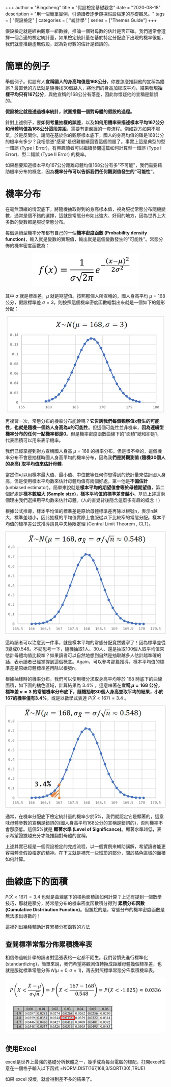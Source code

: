 +++
author = "Bingcheng"
title = "假設檢定基礎觀念"
date = "2020-08-18"
description = "用一個簡單實例，引領讀者逐步窺探假設檢定的基礎觀念。"
tags = [
    "假設檢定"
]
categories = [
    "統計學"
]
series = ["Themes Guide"]
+++

假設檢定就是經由觀察一組數據，推論一個對母數的估計是否正確。我們通常會選擇一個合適的檢定統計量，如果檢定統計量在基於特定分配底下出現的機率很低，我們就會推翻虛無假設，認為對母數的估計是錯誤的。

<!--more-->

# 簡單的例子
舉個例子。假設有人**宣稱國人的身高均值是168公分**，你要怎麼推翻他的宣稱為錯誤？最直覺的方法就是隨機找30個路人，將他們的身高加總取平均，結果發現**抽樣平均只有167公分**，與他宣稱的168公分有落差，因此你懷疑他的宣稱是錯誤的。

**假設檢定就是透過機率統計，試圖推翻一個對母體的假設的過程。**

針對上述例子，要**如何考量抽樣的誤差**，以及**如何用機率來描述樣本平均167公分和母體均值為168公分這段差距**，需要有更嚴謹的一套流程。例如對方如果不服氣，於是反問你，請問在基於你的觀察樣本底下，國人的身高均值的確是168公分的機率有多少？我相信憑"感覺"是很難繼續回答這個問題了。事實上這是典型的型一錯誤 (Type I Error)，有興趣讀者可以繼續參閱這篇如何計算型一錯誤 (Type I Error)、型二錯誤 (Type II Error) 的機率。

如果想要知道樣本平均167公分距離母體均值168公分有多"不可能"，我們需要藉助機率分布的概念，因為**機率分布可以告訴我們任何觀測值發生的"可能性"**。

# 機率分布

在毫無頭緒的情況底下，將隨機抽取得到的身高樣本值，視為服從常態分布隨機變數，通常是個不錯的選擇，這就是常態分布如此強大、好用的地方，因為世界上大多數的變數都是服從常態分布。

每個連續型機率分布都有自己的一個**機率密度函數 (Probability density function)**，輸入就是變數的實現值，輸出就是這個變數發生的"可能性"。常態分佈的機率密度函數為：

<p style="text-align: center;">
  <img src="image.png" alt="圖片描述">
</p>

其中 $\sigma$ 就是標準差，$μ$ 就是期望值。按照那個人所宣稱的，國人身高平均 $μ=168$公分，假設標準差 $\sigma=3$，則按照這個機率密度函數繪製出來就是一個如下的鐘形分配：

<p style="text-align: center;">
  <img src="image-1.png" alt="圖片描述">
</p>

再複習一次，常態分布的機率分布能幹嗎？**它告訴我們每個觀察值x發生的可能性，也就是隨機一個路人身高為x的可能性**。但這個可能性並非機率，**因為連續型機率分布的任何一點機率都是0**。但是機率密度函數曲線下的"面積"總和卻是1，代表面積可以用來表示機率。

我們已經掌握到對方宣稱國人身高 $μ=168$ 的機率分布，但是很不幸的，這個機率分布不會是抽樣時國人身高平均的機率分布，因為我**們是將觀測值 (隨機30個人的身高) 取平均值來估計母體**。

當然你可以用樣本最大值、最小值、中位數等任何你想得到的統計量來估計國人身高，但是使用樣本平均數來估計母體均值有兩個好處，第一他是**不偏估計** (unbiased estimator)，簡單來說就是**樣本平均的期望值會等於母體期望值**，第二個好處是**樣本數越大 (Sample size)，樣本平均值的標準差會越小**。基於上述這兩個理由我們選擇用平均數來估計母體。(人的直覺背後隱含這麼多有趣的概念！)

根據公式推導，樣本平均值的標準差是原始母體標準差再除以根號n，表示n越大，標準差越小，因此抽樣的平均值實際上會服從以下比較窄的常態分配。樣本平均值的標準差公式推導請見中央極限定理 (Central Limit Theorem , CLT)。

<p style="text-align: center;">
  <img src="image-2.png" alt="圖片描述">
</p>

這時讀者可以注意到一件事，就是樣本平均的常態分配竟然變窄了！因為標準差從3變成0.548。不妨思考一下，隨機抽取1人、30人、還是抽取100個人取平均值來估計母體均值比較準？如果讀者可以自然地想到自然是抽取越多人估計越準確的話，表示讀者已經掌握到這個概念。Again，可以參考那篇推導，樣本平均值的標準差是原始母體標準差再除以根號n。

根據抽樣時的機率分布，我們可以使用積分求取身高平均等於 168 時底下的曲線面積，如下圖的橘色區域，計算結果為 3.4% ，這意味著在**宣稱 $μ=168$ 公分，標準差 $σ=3$ 的常態機率分布底下，隨機抽取30個人身高並取平均的結果，小於167的機率僅有3.4%**，或是以數學式表達 $P(\bar{X}<167)=3.4%$ 。

<p style="text-align: center;">
  <img src="image-3.png" alt="圖片描述">
</p>

通常，在機率分配底下檢定統計量的機率少於5%，我們就認定它是顯著的，這意味母體參數的宣稱是錯誤的(國人身高平均168公分的宣稱是錯誤的)，否則機率不會那麼低。這個5%就是 **顯著水準 (Level of Significance)**。顯著水準越低，表示希望證據越充分才能推翻對母體的宣稱。

上述其實已經是一個假設檢定的完成流程，以一個實例來輔助講解，希望讀者能更容易體會假設檢定的精神。在下文就是補充一些細節的部分，關於橘色區域的面積如何計算。

# 曲線底下的面積
$P(\bar{X}<167)=3.4%$ 也就是曲線底下的橘色面積該如何計算？上述有提到一個數學技巧，那就是積分，將常態分布的機率密度函數積分得到 **累積分布函數 (Cumulative Distribution Function)**。但尷尬的是，常態分布的機率密度函數是無法求出導數的！

這裡列出幾種輔助計算累積分布函數的方法

## 查閱標準常態分佈累積機率表

相信修過統計學的讀者對這張表格一定都不陌生。我們習慣先進行標準化 (standardizing)，簡單來說，我們希望將觀測值轉換成距離母體幾個標準差，也就是服從標準常態分佈 $N(μ=0,σ=1)$，再去對照標準常態分佈累積機率表。

<p style="text-align: center;">
  <img src="image-4.png" alt="圖片描述">
</p>

## 使用Excel

excel是世界上最強的基礎分析軟體之一，幾乎成為每台電腦的標配。打開excel任意在一個格子輸入以下函式
=NORM.DIST(167,168,3/SQRT(30),TRUE)

如果 excel 沒壞，就會得到差不多的結果了。
 